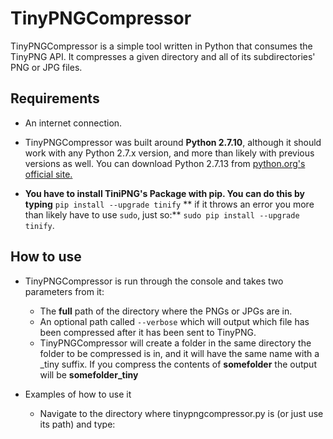 # TinyPNGCompressor

TinyPNGCompressor is a simple tool written in Python that consumes the TinyPNG API. It compresses a given directory and all of its subdirectories' PNG or JPG files.

## Requirements

- An internet connection.

- TinyPNGCompressor was built around **Python 2.7.10**, although it should work with any Python 2.7.x version, and more than likely with previous versions as well. You can download Python 2.7.13 from [python.org's official site.](https://www.python.org/downloads/release/python-2713/)

- **You have to install TiniPNG's Package with pip. You can do this by typing** `pip install --upgrade tinify` ** if it throws an error you more than likely have to use `sudo`, just so:** `sudo pip install --upgrade tinify`.

## How to use

- TinyPNGCompressor is run through the console and takes two parameters from it:
    - The **full** path of the directory where the PNGs or JPGs are in.
    - An optional path called `--verbose` which will output which file has been compressed after it has been sent to TinyPNG.
    - TinyPNGCompressor will create a folder in the same directory the folder to be compressed is in, and it will have the same name with a _tiny suffix. If you compress the contents of **somefolder** the output will be **somefolder_tiny**

- Examples of how to use it
    - Navigate to the directory where tinypngcompressor.py is (or just use its path) and type:
    
    `python tinypngcompressor.py [directory to be compressed path] [OPTIONAL --verbose]`
    - A real example: 
    
    `python tinypngcompressor.py /Users/me/Documents/somefolderwithpngsorjpgs --verbose`
    - Without `--verbose` it would look like this: 
    
    `python tinypngcompressor.py /Users/me/Documents/somefolderwithpngsorjpgs`
    - If you can assign executions permissions to the file, you can run it like this
    
    `./tinypngcompressor.py [directory to be compressed path] [OPTIONAL --verbose]`
